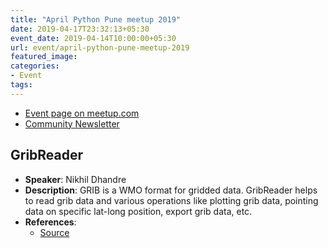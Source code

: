 ```yaml
---
title: "April Python Pune meetup 2019"
date: 2019-04-17T23:32:13+05:30
event_date: 2019-04-14T10:00:00+05:30
url: event/april-python-pune-meetup-2019
featured_image:
categories:
- Event
tags:
---
```


  * [Event page on meetup.com](https://www.meetup.com/PythonPune/events/260050456/)
  * [Community Newsletter](./community_news.md)

## GribReader
  * **Speaker**: Nikhil Dhandre
  * **Description**: GRIB is a WMO format for gridded data. GribReader helps to read grib data 
  and various operations like plotting grib data, pointing data on specific lat-long position,
  export grib data, etc.
  * **References**:
    * [Source](https://github.com/digitronik/GribReader)
